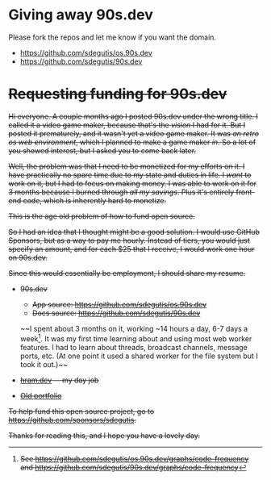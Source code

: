 # Giving away 90s.dev

Please fork the repos and let me know if you want the domain.

* <https://github.com/sdegutis/os.90s.dev>
* <https://github.com/sdegutis/90s.dev>


# ~~Requesting funding for 90s.dev~~

~~Hi everyone. A couple months ago I posted 90s.dev under the wrong title.
I called it a video game maker, because that's the *vision* I had for it.
But I posted it prematurely, and it wasn't yet a video game maker.
It was *an retro os web environment*, which I planned to make a game maker *in*.
So a lot of you showed interest, but I asked you to come back later.~~

~~Well, the problem was that I need to be monetized for my efforts on it.
I have practically no spare time due to my state and duties in life.
I *want* to work on it, but I had to focus on making money.
I was able to work on it for 3 months because I burned through *all my savings*.
Plus it's entirely front-end code, which is inherently hard to monetize.~~

~~This is the age old problem of how to fund open source.~~

~~So I had an idea that I thought might be a good solution.
I would use GitHub Sponsors, but as a way to pay me hourly.
Instead of tiers, you would just specify an amount,
and for each $25 that I receive, I would work one hour on 90s.dev.~~

~~Since this would essentially be employment, I should share my resume.~~

* ~~90s.dev~~

  * ~~App source: <https://github.com/sdegutis/os.90s.dev>~~
  * ~~Docs source: <https://github.com/sdegutis/90s.dev>~~

  ~~I spent about 3 months on it, working ~14 hours a day, 6-7 days a week[^graphs].
  It was my first time learning about and using most web worker features.
  I had to learn about threads, broadcast channels, message ports, etc.
  (At one point it used a shared worker for the file system but I took it out.)~~

* ~~[hram.dev](https://hram.dev/indexb.html) -- my day job~~

* ~~[Old portfolio](https://web.archive.org/web/20190126084630/https://sdegutis.com/)~~

~~To help fund this open source project,
go to <https://github.com/sponsors/sdegutis>.~~

~~Thanks for reading this, and I hope you have a lovely day.~~

[^graphs]: ~~See <https://github.com/sdegutis/os.90s.dev/graphs/code-frequency> and <https://github.com/sdegutis/90s.dev/graphs/code-frequency>~~

